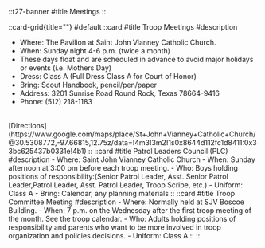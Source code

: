 
::t27-banner
#title
Meetings
::

::card-grid{title=""}
#default
  ::card
  #title
  Troop Meetings
  #description
  - Where:	The Pavilion at Saint John Vianney Catholic Church.
  - When: 	Sunday night 4-6 p.m. (twice a month)
  - These days float and are scheduled in advance to avoid major holidays or events (i.e. Mothers Day)
  - Dress:	Class A     (Full Dress Class A for Court of Honor)
  - Bring:	Scout Handbook, pencil/pen/paper
  - Address:	3201 Sunrise Road Round Rock, Texas 78664-9416
  - Phone: 	(512) 218-1183
  <br/>
  [Directions](https://www.google.com/maps/place/St+John+Vianney+Catholic+Church/@30.5308772,-97.66815,12.75z/data=!4m3!3m2!1s0x8644d112fc1d8411:0x33bc625437b0331e!4b1)
  ::
  ::card
  #title
  Patrol Leaders Council (PLC)
  #description
  - Where:	Saint John Vianney Catholic Church
  - When:	Sunday afternoon at 3:00 pm before each troop meeting.
  - Who:	Boys holding positions of responsibility:(Senior Patrol Leader, Asst. Senior Patrol Leader,Patrol Leader, Asst. Patrol Leader, Troop Scribe, etc.)
  - Uniform:	Class A
  - Bring:	Calendar, any planning materials
  ::
  ::card
  #title
  Troop Committee Meeting
  #description
  - Where:	Normally held at SJV Boscoe Building.
  - When:	7 p.m. on the Wednesday after the first troop meeting of the month. See the troop calendar.
  - Who:	Adults holding positions of responsibility and parents who want to be more involved in troop organization and policies decisions.
  - Uniform:	Class A
  ::
::